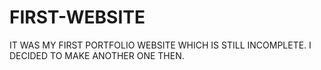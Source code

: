 # FIRST-WEBSITE
IT WAS MY FIRST PORTFOLIO WEBSITE WHICH IS STILL INCOMPLETE. I DECIDED TO MAKE ANOTHER ONE THEN. 
